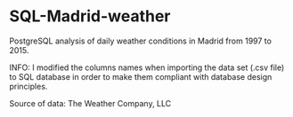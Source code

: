 # SQL-Madrid-weather
PostgreSQL analysis of daily weather conditions in Madrid from 1997 to 2015.

INFO: I modified the columns names when importing the data set (.csv file) to SQL database 
in order to make them compliant with database design principles.

Source of data: The Weather Company, LLC
